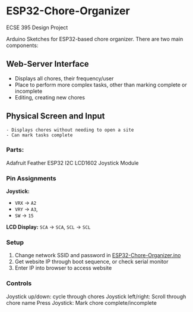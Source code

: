 # ESP32-Chore-Organizer
 ECSE 395 Design Project
 
Arduino Sketches for ESP32-based chore organizer. There are two main components:
## Web-Server Interface
- Displays all chores, their frequency/user
- Place to perform more complex tasks, other than marking complete or incomplete
- Editing, creating new chores
## Physical Screen and Input
	- Displays chores without needing to open a site
	- Can mark tasks complete	

### Parts:
Adafruit Feather ESP32
I2C LCD1602
Joystick Module
### Pin Assignments
**Joystick:** 
- `VRX` -> `A2`
- `VRY` -> `A3`, 
- `SW` -> `15`

**LCD Display:** `SCA` -> `SCA`, `SCL` -> `SCL`

### Setup
1. Change network SSID and password in [ESP32-Chore-Organizer.ino](/ESP32-Chore-Organizer/ESP32-Chore-Organizer.ino) 
2. Get website IP through boot sequence, or check serial monitor
3. Enter IP into browser to access website
### Controls
Joystick up/down: cycle through chores
Joystick left/right: Scroll through chore name
Press Joystick: Mark chore complete/incomplete
